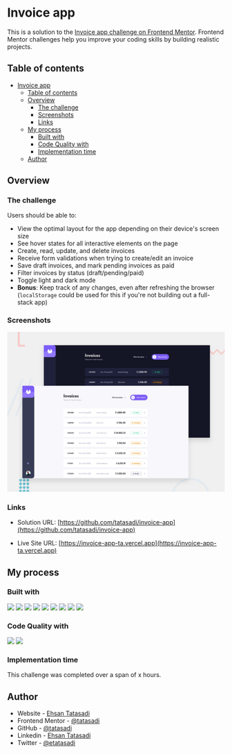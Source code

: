 # Invoice app

This is a solution to the [Invoice app challenge on Frontend Mentor](https://www.frontendmentor.io/challenges/invoice-app-i7KaLTQjl). Frontend Mentor challenges help you improve your coding skills by building realistic projects.

## Table of contents

- [Invoice app](#invoice-app)
  - [Table of contents](#table-of-contents)
  - [Overview](#overview)
    - [The challenge](#the-challenge)
    - [Screenshots](#screenshots)
    - [Links](#links)
  - [My process](#my-process)
    - [Built with](#built-with)
    - [Code Quality with](#code-quality-with)
    - [Implementation time](#implementation-time)
  - [Author](#author)

## Overview

### The challenge

Users should be able to:

- View the optimal layout for the app depending on their device's screen size
- See hover states for all interactive elements on the page
- Create, read, update, and delete invoices
- Receive form validations when trying to create/edit an invoice
- Save draft invoices, and mark pending invoices as paid
- Filter invoices by status (draft/pending/paid)
- Toggle light and dark mode
- **Bonus**: Keep track of any changes, even after refreshing the browser (`localStorage` could be used for this if you're not building out a full-stack app)

### Screenshots

![](./preview.jpg)

### Links

- Solution URL:
  [https://github.com/tatasadi/invoice-app](https://github.com/tatasadi/invoice-app)

- Live Site URL:
  [https://invoice-app-ta.vercel.app](https://invoice-app-ta.vercel.app)

## My process

### Built with

![](https://img.shields.io/badge/HTML5-fff?style=for-the-badge&logo=HTML5&logoColor=fff&color=E34F26)
![](https://img.shields.io/badge/CSS3-fff?style=for-the-badge&logo=CSS3&logoColor=fff&color=29a4d9)
![](https://img.shields.io/badge/TypeScript-fff?style=for-the-badge&logo=TypeScript&logoColor=fff&color=2f74c0)
![](https://img.shields.io/badge/git-fff?style=for-the-badge&logo=git&logoColor=fff&color=e94e31)
![](https://img.shields.io/badge/React-fff?style=for-the-badge&logo=React&logoColor=000&color=5ed3f3)
![](https://img.shields.io/badge/Next.js-fff?style=for-the-badge&logo=next.js&logoColor=fff&color=000)
![](https://img.shields.io/badge/tailwindcss-fff?style=for-the-badge&logo=tailwindcss&logoColor=fff&color=15b8c5)
![](https://img.shields.io/badge/Zod-fff?style=for-the-badge&logo=zod&logoColor=fff&color=3068b7)
![](https://img.shields.io/badge/Storybook-fff?style=for-the-badge&logo=storybook&logoColor=fff&color=ff4785)

### Code Quality with

![](https://img.shields.io/badge/eslint-fff?style=for-the-badge&logo=eslint&logoColor=fff&color=4930bd)
![](https://img.shields.io/badge/prettier-fff?style=for-the-badge&logo=prettier&logoColor=000&color=f3ae42)

### Implementation time

This challenge was completed over a span of x hours.

## Author

- Website - [Ehsan Tatasadi](https://ehsan.tatasadi.com)
- Frontend Mentor - [@tatasadi](https://www.frontendmentor.io/profile/tatasadi)
- GitHub - [@tatasadi](https://github.com/tatasadi)
- Linkedin -
  [Ehsan Tatasadi](https://www.linkedin.com/in/ehsan-tatasadi-2161a433)
- Twitter - [@etatasadi](https://twitter.com/etatasadi)
